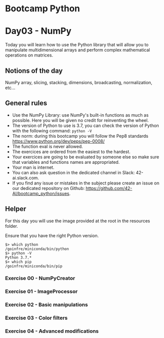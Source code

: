 # Bootcamp Python

# Day03 - NumPy

Today you will learn how to use the Python library that will allow you to manipulate multidimensional arrays and perform complex mathematical operations on matrices.

## Notions of the day

NumPy array, slicing, stacking, dimensions, broadcasting, normalization, etc...

## General rules

* Use the NumPy Library: use NumPy's built-in functions as much as possible. Here you will be given no credit for reinventing the wheel.
* The version of Python to use is 3.7, you can check the version of Python with the following command: `python -V`
* The norm: during this bootcamp you will follow the Pep8 standards <href src="https://www.python.org/dev/peps/pep-0008/"><u><font color=blue>https://www.python.org/dev/peps/pep-0008/</font></u></href>
* The function eval is never allowed.
* The exercices are ordered from the easiest to the hardest.
* Your exercices are going to be evaluated by someone else so make sure that variables and functions names are appropriated. 
* Your man is internet.
* You can also ask question in the dedicated channel in Slack: 42-ai.slack.com.
* If you find any issue or mistakes in the subject please create an issue on our dedicated repository on Github:  <href src="https://github.com/42-AI/bootcamp_python/issues"><u><font color=blue>https://github.com/42-AI/bootcamp_python/issues</font></u></href>.

## Helper

For this day you will use the image provided at the root in the resources folder.

Ensure that you have the right Python version.

```
$> which python
/goinfre/miniconda/bin/python
$> python -V
Python 3.7.*
$> which pip
/goinfre/miniconda/bin/pip
```

### Exercise 00 - NumPyCreator
### Exercise 01 - ImageProcessor
### Exercise 02 - Basic manipulations
### Exercise 03 - Color filters
### Exercise 04 - Advanced modifications
